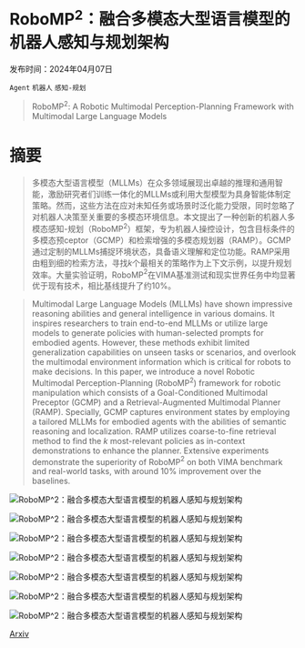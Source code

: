 # RoboMP$^2$：融合多模态大型语言模型的机器人感知与规划架构

发布时间：2024年04月07日

`Agent` `机器人` `感知-规划`

> RoboMP$^2$: A Robotic Multimodal Perception-Planning Framework with Multimodal Large Language Models

# 摘要

> 多模态大型语言模型（MLLMs）在众多领域展现出卓越的推理和通用智能，激励研究者们训练一体化的MLLMs或利用大型模型为具身智能体制定策略。然而，这些方法在应对未知任务或场景时泛化能力受限，同时忽略了对机器人决策至关重要的多模态环境信息。本文提出了一种创新的机器人多模态感知-规划（RoboMP$^2$）框架，专为机器人操控设计，包含目标条件的多模态预ceptor（GCMP）和检索增强的多模态规划器（RAMP）。GCMP通过定制的MLLMs捕捉环境状态，具备语义理解和定位功能。RAMP采用由粗到细的检索方法，寻找$k$个最相关的策略作为上下文示例，以提升规划效率。大量实验证明，RoboMP$^2$在VIMA基准测试和现实世界任务中均显著优于现有技术，相比基线提升了约10%。

> Multimodal Large Language Models (MLLMs) have shown impressive reasoning abilities and general intelligence in various domains. It inspires researchers to train end-to-end MLLMs or utilize large models to generate policies with human-selected prompts for embodied agents. However, these methods exhibit limited generalization capabilities on unseen tasks or scenarios, and overlook the multimodal environment information which is critical for robots to make decisions. In this paper, we introduce a novel Robotic Multimodal Perception-Planning (RoboMP$^2$) framework for robotic manipulation which consists of a Goal-Conditioned Multimodal Preceptor (GCMP) and a Retrieval-Augmented Multimodal Planner (RAMP). Specially, GCMP captures environment states by employing a tailored MLLMs for embodied agents with the abilities of semantic reasoning and localization. RAMP utilizes coarse-to-fine retrieval method to find the $k$ most-relevant policies as in-context demonstrations to enhance the planner. Extensive experiments demonstrate the superiority of RoboMP$^2$ on both VIMA benchmark and real-world tasks, with around 10% improvement over the baselines.

![RoboMP$^2$：融合多模态大型语言模型的机器人感知与规划架构](../../../paper_images/2404.04929/x1.png)

![RoboMP$^2$：融合多模态大型语言模型的机器人感知与规划架构](../../../paper_images/2404.04929/x2.png)

![RoboMP$^2$：融合多模态大型语言模型的机器人感知与规划架构](../../../paper_images/2404.04929/x3.png)

![RoboMP$^2$：融合多模态大型语言模型的机器人感知与规划架构](../../../paper_images/2404.04929/x4.png)

![RoboMP$^2$：融合多模态大型语言模型的机器人感知与规划架构](../../../paper_images/2404.04929/x5.png)

![RoboMP$^2$：融合多模态大型语言模型的机器人感知与规划架构](../../../paper_images/2404.04929/x6.png)

![RoboMP$^2$：融合多模态大型语言模型的机器人感知与规划架构](../../../paper_images/2404.04929/x7.png)

[Arxiv](https://arxiv.org/abs/2404.04929)